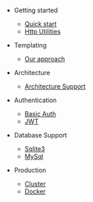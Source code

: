 - Getting started

  - [Quick start](quickstart.md)
  - [Http Utilities](utilities.md)

- Templating
  - [Our approach](Template.md)
  

- Architecture
  - [Architecture Support](architecture.md)

- Authentication
  - [Basic Auth](basic_auth.md)
  - [JWT](jwt.md)
  

- Database Support

  - [Sqlite3](db.md)
  - [MySql](mysql.md)
  

- Production

  - [Cluster](intoproduction.md)
  - [Docker](docker.md)
  

